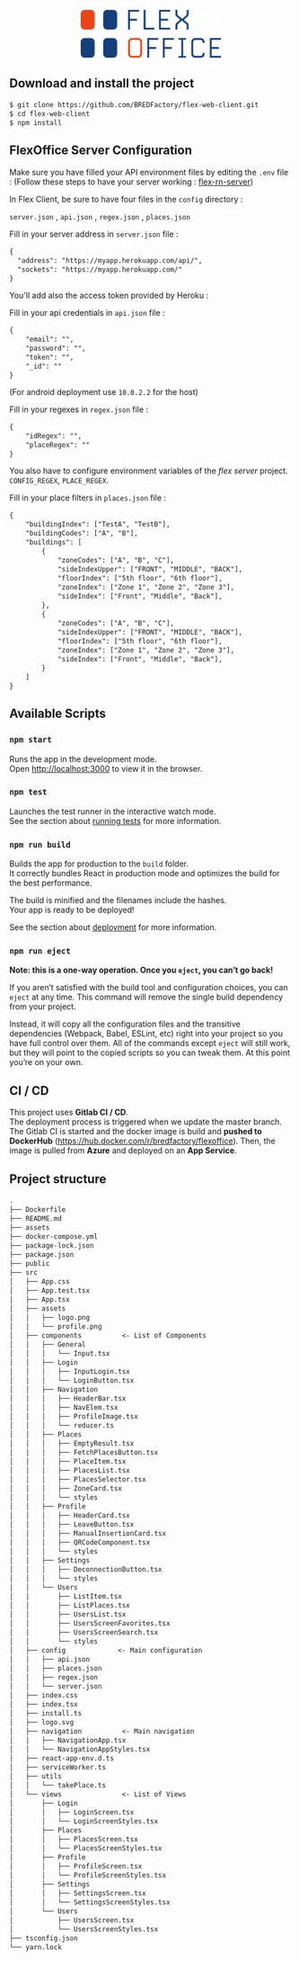 <p align="center">
  <img width="250" src="./assets/logo.png">
</p>

## Download and install the project

```
$ git clone https://github.com/BREDFactory/flex-web-client.git
$ cd flex-web-client 
$ npm install 
```

## FlexOffice Server Configuration

Make sure you have filled your API environment files by editing the ```.env``` file :
(Follow these steps to have your server working :
[flex-rn-server](https://github.com/ayshiff/flex-server))

In Flex Client, be sure to have four files in the `config` directory :

`server.json` , `api.json` , `regex.json` , `places.json`

Fill in your server address in `server.json` file :

```
{
  "address": "https://myapp.herokuapp.com/api/",
  "sockets": "https://myapp.herokuapp.com/"
}
```

You'll add also the access token provided by Heroku :

Fill in your api credentials in `api.json` file :

```
{
    "email": "",
    "password": "",
    "token": "",
    "_id": ""
}
```

(For android deployment use ```10.0.2.2``` for the host)

Fill in your regexes in `regex.json` file :

```
{
    "idRegex": "",
    "placeRegex": ""
}
```

You also have to configure environment variables of the *flex server* project.
`CONFIG_REGEX`, `PLACE_REGEX`.

Fill in your place filters in `places.json` file :

```
{
    "buildingIndex": ["TestA", "TestB"],
    "buildingCodes": ["A", "B"],
    "buildings": [
        {
            "zoneCodes": ["A", "B", "C"],
            "sideIndexUpper": ["FRONT", "MIDDLE", "BACK"],
            "floorIndex": ["5th floor", "6th floor"],
            "zoneIndex": ["Zone 1", "Zone 2", "Zone 3"],
            "sideIndex": ["Front", "Middle", "Back"],
        },
        {
            "zoneCodes": ["A", "B", "C"],
            "sideIndexUpper": ["FRONT", "MIDDLE", "BACK"],
            "floorIndex": ["5th floor", "6th floor"],
            "zoneIndex": ["Zone 1", "Zone 2", "Zone 3"],
            "sideIndex": ["Front", "Middle", "Back"],
        }
    ]
}
```

## Available Scripts

### `npm start`

Runs the app in the development mode.<br>
Open [http://localhost:3000](http://localhost:3000) to view it in the browser.

### `npm test`

Launches the test runner in the interactive watch mode.<br>
See the section about [running tests](https://facebook.github.io/create-react-app/docs/running-tests) for more information.

### `npm run build`

Builds the app for production to the `build` folder.<br>
It correctly bundles React in production mode and optimizes the build for the best performance.

The build is minified and the filenames include the hashes.<br>
Your app is ready to be deployed!

See the section about [deployment](https://facebook.github.io/create-react-app/docs/deployment) for more information.

### `npm run eject`

**Note: this is a one-way operation. Once you `eject`, you can’t go back!**

If you aren’t satisfied with the build tool and configuration choices, you can `eject` at any time. This command will remove the single build dependency from your project.

Instead, it will copy all the configuration files and the transitive dependencies (Webpack, Babel, ESLint, etc) right into your project so you have full control over them. All of the commands except `eject` will still work, but they will point to the copied scripts so you can tweak them. At this point you’re on your own.

## CI / CD

This project uses **Gitlab CI / CD**.   
The deployment process is triggered when we update the master branch.
The Gitlab CI is started and the docker image is build and **pushed to DockerHub** (https://hub.docker.com/r/bredfactory/flexoffice). 
Then, the image is pulled from **Azure** and deployed on an **App Service**.

## Project structure

```
.
├── Dockerfile
├── README.md
├── assets
├── docker-compose.yml
├── package-lock.json
├── package.json
├── public
├── src
│   ├── App.css
│   ├── App.test.tsx
│   ├── App.tsx
│   ├── assets
│   │   ├── logo.png
│   │   └── profile.png
│   ├── components          <- List of Components
│   │   ├── General
│   │   │   └── Input.tsx
│   │   ├── Login
│   │   │   ├── InputLogin.tsx
│   │   │   └── LoginButton.tsx
│   │   ├── Navigation
│   │   │   ├── HeaderBar.tsx
│   │   │   ├── NavElem.tsx
│   │   │   ├── ProfileImage.tsx
│   │   │   └── reducer.ts
│   │   ├── Places
│   │   │   ├── EmptyResult.tsx
│   │   │   ├── FetchPlacesButton.tsx
│   │   │   ├── PlaceItem.tsx
│   │   │   ├── PlacesList.tsx
│   │   │   ├── PlacesSelector.tsx
│   │   │   ├── ZoneCard.tsx
│   │   │   └── styles
│   │   ├── Profile
│   │   │   ├── HeaderCard.tsx
│   │   │   ├── LeaveButton.tsx
│   │   │   ├── ManualInsertionCard.tsx
│   │   │   ├── QRCodeComponent.tsx
│   │   │   └── styles
│   │   ├── Settings
│   │   │   ├── DeconnectionButton.tsx
│   │   │   └── styles
│   │   └── Users
│   │       ├── ListItem.tsx
│   │       ├── ListPlaces.tsx
│   │       ├── UsersList.tsx
│   │       ├── UsersScreenFavorites.tsx
│   │       ├── UsersScreenSearch.tsx
│   │       └── styles
│   ├── config             <- Main configuration
│   │   ├── api.json
│   │   ├── places.json
│   │   ├── regex.json
│   │   └── server.json
│   ├── index.css
│   ├── index.tsx
│   ├── install.ts
│   ├── logo.svg
│   ├── navigation          <- Main navigation
│   │   ├── NavigationApp.tsx
│   │   └── NavigationAppStyles.tsx
│   ├── react-app-env.d.ts
│   ├── serviceWorker.ts
│   ├── utils
│   │   └── takePlace.ts
│   └── views               <- List of Views
│       ├── Login
│       │   ├── LoginScreen.tsx
│       │   └── LoginScreenStyles.tsx
│       ├── Places
│       │   ├── PlacesScreen.tsx
│       │   └── PlacesScreenStyles.tsx
│       ├── Profile
│       │   ├── ProfileScreen.tsx
│       │   └── ProfileScreenStyles.tsx
│       ├── Settings
│       │   ├── SettingsScreen.tsx
│       │   └── SettingsScreenStyles.tsx
│       └── Users
│           ├── UsersScreen.tsx
│           └── UsersScreenStyles.tsx
├── tsconfig.json
└── yarn.lock
```
